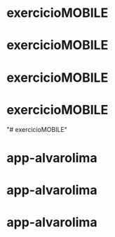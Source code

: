# exercicioMOBILE
# exercicioMOBILE
# exercicioMOBILE
# exercicioMOBILE
"# exercicioMOBILE" 
# app-alvarolima
# app-alvarolima
# app-alvarolima
